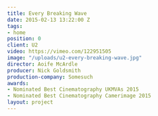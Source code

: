 ```yaml
---
title: Every Breaking Wave
date: 2015-02-13 13:22:00 Z
tags:
- home
position: 0
client: U2
video: https://vimeo.com/122951505
image: "/uploads/u2-every-breaking-wave.jpg"
director: Aoife McArdle
producer: Nick Goldsmith
production-company: Somesuch
awards:
- Nominated Best Cinematography UKMVAs 2015
- Nominated Best Cinematography Camerimage 2015
layout: project
---
```


